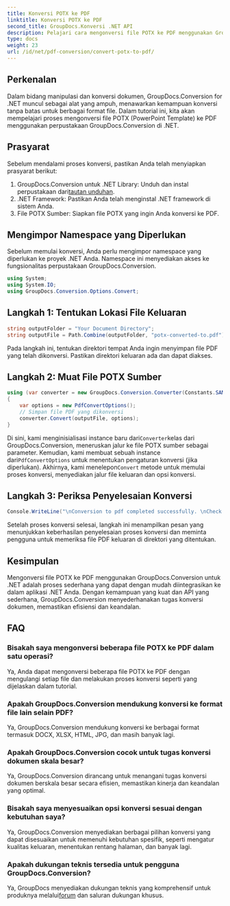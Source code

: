 ```yaml
---
title: Konversi POTX ke PDF
linktitle: Konversi POTX ke PDF
second_title: GroupDocs.Konversi .NET API
description: Pelajari cara mengonversi file POTX ke PDF menggunakan GroupDocs.Conversion untuk .NET. Ikuti tutorial langkah demi langkah ini untuk konversi dokumen yang lancar.
type: docs
weight: 23
url: /id/net/pdf-conversion/convert-potx-to-pdf/
---
```

## Perkenalan
Dalam bidang manipulasi dan konversi dokumen, GroupDocs.Conversion for .NET muncul sebagai alat yang ampuh, menawarkan kemampuan konversi tanpa batas untuk berbagai format file. Dalam tutorial ini, kita akan mempelajari proses mengonversi file POTX (PowerPoint Template) ke PDF menggunakan perpustakaan GroupDocs.Conversion di .NET.
## Prasyarat
Sebelum mendalami proses konversi, pastikan Anda telah menyiapkan prasyarat berikut:
1.  GroupDocs.Conversion untuk .NET Library: Unduh dan instal perpustakaan dari[tautan unduhan](https://releases.groupdocs.com/conversion/net/).
2. .NET Framework: Pastikan Anda telah menginstal .NET framework di sistem Anda.
3. File POTX Sumber: Siapkan file POTX yang ingin Anda konversi ke PDF.

## Mengimpor Namespace yang Diperlukan
Sebelum memulai konversi, Anda perlu mengimpor namespace yang diperlukan ke proyek .NET Anda. Namespace ini menyediakan akses ke fungsionalitas perpustakaan GroupDocs.Conversion.
```csharp
using System;
using System.IO;
using GroupDocs.Conversion.Options.Convert;
```
## Langkah 1: Tentukan Lokasi File Keluaran
```csharp
string outputFolder = "Your Document Directory";
string outputFile = Path.Combine(outputFolder, "potx-converted-to.pdf");
```
Pada langkah ini, tentukan direktori tempat Anda ingin menyimpan file PDF yang telah dikonversi. Pastikan direktori keluaran ada dan dapat diakses.
## Langkah 2: Muat File POTX Sumber
```csharp
using (var converter = new GroupDocs.Conversion.Converter(Constants.SAMPLE_POTX))
{
    var options = new PdfConvertOptions();
    // Simpan file PDF yang dikonversi
    converter.Convert(outputFile, options);
}
```
 Di sini, kami menginisialisasi instance baru dari`Converter`kelas dari GroupDocs.Conversion, meneruskan jalur ke file POTX sumber sebagai parameter. Kemudian, kami membuat sebuah instance dari`PdfConvertOptions` untuk menentukan pengaturan konversi (jika diperlukan). Akhirnya, kami menelepon`Convert` metode untuk memulai proses konversi, menyediakan jalur file keluaran dan opsi konversi.
## Langkah 3: Periksa Penyelesaian Konversi
```csharp
Console.WriteLine("\nConversion to pdf completed successfully. \nCheck output in {0}", outputFolder);
```
Setelah proses konversi selesai, langkah ini menampilkan pesan yang menunjukkan keberhasilan penyelesaian proses konversi dan meminta pengguna untuk memeriksa file PDF keluaran di direktori yang ditentukan.

## Kesimpulan
Mengonversi file POTX ke PDF menggunakan GroupDocs.Conversion untuk .NET adalah proses sederhana yang dapat dengan mudah diintegrasikan ke dalam aplikasi .NET Anda. Dengan kemampuan yang kuat dan API yang sederhana, GroupDocs.Conversion menyederhanakan tugas konversi dokumen, memastikan efisiensi dan keandalan.
## FAQ
### Bisakah saya mengonversi beberapa file POTX ke PDF dalam satu operasi?
Ya, Anda dapat mengonversi beberapa file POTX ke PDF dengan mengulangi setiap file dan melakukan proses konversi seperti yang dijelaskan dalam tutorial.
### Apakah GroupDocs.Conversion mendukung konversi ke format file lain selain PDF?
Ya, GroupDocs.Conversion mendukung konversi ke berbagai format termasuk DOCX, XLSX, HTML, JPG, dan masih banyak lagi.
### Apakah GroupDocs.Conversion cocok untuk tugas konversi dokumen skala besar?
Ya, GroupDocs.Conversion dirancang untuk menangani tugas konversi dokumen berskala besar secara efisien, memastikan kinerja dan keandalan yang optimal.
### Bisakah saya menyesuaikan opsi konversi sesuai dengan kebutuhan saya?
Ya, GroupDocs.Conversion menyediakan berbagai pilihan konversi yang dapat disesuaikan untuk memenuhi kebutuhan spesifik, seperti mengatur kualitas keluaran, menentukan rentang halaman, dan banyak lagi.
### Apakah dukungan teknis tersedia untuk pengguna GroupDocs.Conversion?
 Ya, GroupDocs menyediakan dukungan teknis yang komprehensif untuk produknya melalui[forum](https://purchase.groupdocs.com/temporary-license/) dan saluran dukungan khusus.